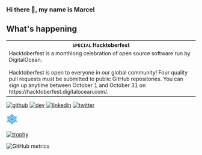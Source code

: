 <!--
**Leviter/Leviter** is a ✨ _special_ ✨ repository because its `README.md` (this file) appears on your GitHub profile.

Here are some ideas to get you started:

- 🔭 I’m currently working on ...
- 🌱 I’m currently learning ...
- 👯 I’m looking to collaborate on ...
- 🤔 I’m looking for help with ...
- 💬 Ask me about ...
- 📫 How to reach me: ...
- 😄 Pronouns: ...
- ⚡ Fun fact: ...
-->
### Hi there 👋, my name is Marcel

## What's happening

<table>
  <tr></tr>
  <tr>
     <th>
       <code>SPECIAL</code> Hacktoberfest
    </th>
  </tr>
  <tr>
    <td>
      Hacktoberfest is a monthlong celebration of open source software run by DigitalOcean.<br/><br/>
Hacktoberfest is open to everyone in our global community! Four quality pull requests must be submitted to public GitHub repositories. You can sign up anytime between October 1 and October 31 on https://hacktoberfest.digitalocean.com/.
    </td>
  </tr>
</table>


[<img src='https://cdn.jsdelivr.net/npm/simple-icons@3.0.1/icons/github.svg' alt='github' height='30'>](https://github.com/Leviter)  [<img src='https://cdn.jsdelivr.net/npm/simple-icons@3.0.1/icons/dev-dot-to.svg' alt='dev' height='30'>](https://dev.to/Leviter)  [<img src='https://cdn.jsdelivr.net/npm/simple-icons@3.0.1/icons/linkedin.svg' alt='linkedin' height='30'>](https://www.linkedin.com/in/marcelvandenbrink/)  [<img src='https://cdn.jsdelivr.net/npm/simple-icons@3.0.1/icons/twitter.svg' alt='twitter' height='30'>](https://twitter.com/Leviter)  

<a href='https://archiveprogram.github.com/'><img src='https://raw.githubusercontent.com/acervenky/animated-github-badges/master/assets/acbadge.gif' width='30' height='30'></a> 

[![trophy](https://github-profile-trophy.vercel.app/?username=Leviter&theme=onedark)](https://github.com/ryo-ma/github-profile-trophy)

![GitHub metrics](https://metrics.lecoq.io/Leviter)  

